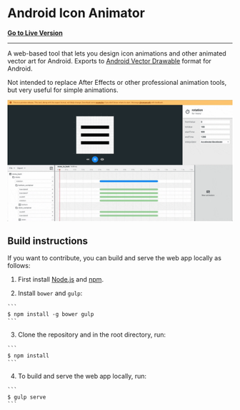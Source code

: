 # Android Icon Animator

**[Go to Live Version](https://romannurik.github.io/AndroidIconAnimator/)**

-----

A web-based tool that lets you design icon animations and other animated vector art for Android.
Exports to [Android Vector Drawable](https://developer.android.com/reference/android/graphics/drawable/AnimatedVectorDrawable.html)
format for Android.

Not intended to replace After Effects or other professional animation tools, but very useful for
simple animations.

![Screen capture of tool](art/screencap.gif)

## Build instructions

If you want to contribute, you can build and serve the web app locally as follows:

  1. First install [Node.js](https://nodejs.org/) and [npm](https://www.npmjs.com/).

  2. Install `bower` and `gulp`:

    ```
    $ npm install -g bower gulp
    ```

  3. Clone the repository and in the root directory, run:

    ```
    $ npm install
    ```

  4. To build and serve the web app locally, run:

    ```
    $ gulp serve
    ```
